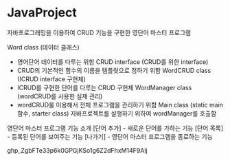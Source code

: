 # JavaProject
자바프로그래밍을 이용하여 CRUD 기능을 구현한 영단어 마스터 프로그램

Word class (데이터 클래스)
- 영어단어 데이터를 다루는 위함
CRUD interface (CRUD를 위한 interface)
- CRUD의 기본적인 함수의 이름을 템플릿으로 정하기 위함 
WordCRUD class (ICRUD interface 구현체)
- ICRUD를 구현한 단어를 다루는 CRUD 구현체
WordManager class (wordCRUD를 사용한 실제 관리)
- wordCRUD룰 이용해서 전체 프로그램을 관리하기 위함
Main class (static main 함수, starter class)
  자바프로젝트를 살행하기 위하여 wordManager를 호출함 

영단어 마스터 프로그램 기능 소개
[단어 추가] - 새로운 단어를 가하는 기능
[단어 목록] - 등록된 단어를 보여주는 기능
[나가기] - 영단어 마스터 프로그램을 종료하는 기능

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
 
